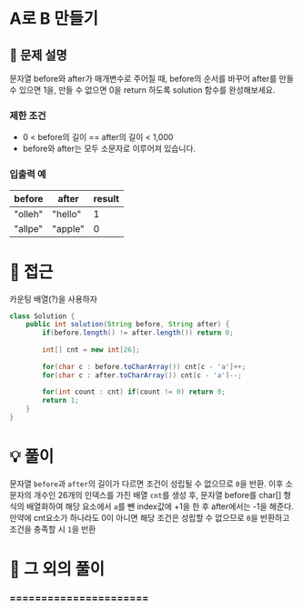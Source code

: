 # A로 B 만들기

## 📌 문제 설명

문자열 before와 after가 매개변수로 주어질 때, before의 순서를 바꾸어 after를 만들 수 있으면 1을, 만들 수 없으면 0을 return 하도록 solution 함수를 완성해보세요.

### 제한 조건

- 0 < before의 길이 == after의 길이 < 1,000
- before와 after는 모두 소문자로 이루어져 있습니다.

### 입출력 예

| before  | after   | result |
| ------- | ------- | ------ |
| "olleh" | "hello" | 1      |
| "allpe" | "apple" | 0      |

# 🧐 접근

카운팅 배열(?)을 사용하자

```java
class Solution {
    public int solution(String before, String after) {
        if(before.length() != after.length()) return 0;
        
        int[] cnt = new int[26];
        
        for(char c : before.toCharArray()) cnt[c - 'a']++;
        for(char c : after.toCharArray()) cnt[c - 'a']--;
        
        for(int count : cnt) if(count != 0) return 0;
        return 1;
    }
}
```

# 💡 풀이

문자열 `before`과 `after`의 길이가 다르면 조건이 성립될 수 없으므로 `0`을 반환.
이후 소문자의 개수인 26개의 인덱스를 가진 배열 `cnt`를 생성 후, 문자열 before를 char[] 형식의 배열화하여 해당 요소에서 `a`를 뺀 index값에 +1을 한 후 after에서는 -1을 해준다.
만약에 cnt요소가 하나라도 0이 아니면 해당 조건은 성립할 수 없으므로 `0`을 반환하고 조건을 충족할 시 `1`을 반환

# 📘 그 외의 풀이

### ======================
